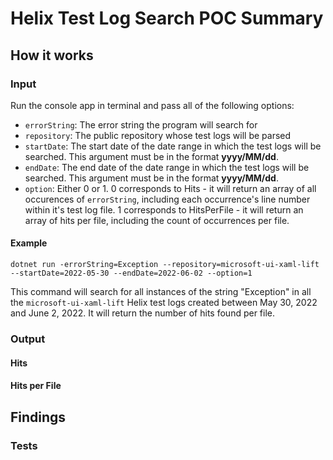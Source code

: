 # Helix Test Log Search POC Summary


## How it works






### Input
Run the console app in terminal and pass all of the following options:

- `errorString`: The error string the program will search for
- `repository`: The public repository whose test logs will be parsed
- `startDate`: The start date of the date range in which the test logs will be searched. This argument must be in the format **yyyy/MM/dd**.
- `endDate`: The end date of the date range in which the test logs will be searched. This argument must be in the format **yyyy/MM/dd**.
- `option`: Either 0 or 1. 0 corresponds to Hits - it will return an array of all occurences of `errorString`, including each occurrence's line number within it's test log file. 1 corresponds to HitsPerFile - it will return an array of hits per file, including the count of occurrences per file.

#### Example

    dotnet run -errorString=Exception --repository=microsoft-ui-xaml-lift --startDate=2022-05-30 --endDate=2022-06-02 --option=1
    
This command will search for all instances of the string "Exception" in all the `microsoft-ui-xaml-lift` Helix test logs created between May 30, 2022 and June 2, 2022. It will return the number of hits found per file. 

### Output

#### Hits 

#### Hits per File

## Findings

### Tests
